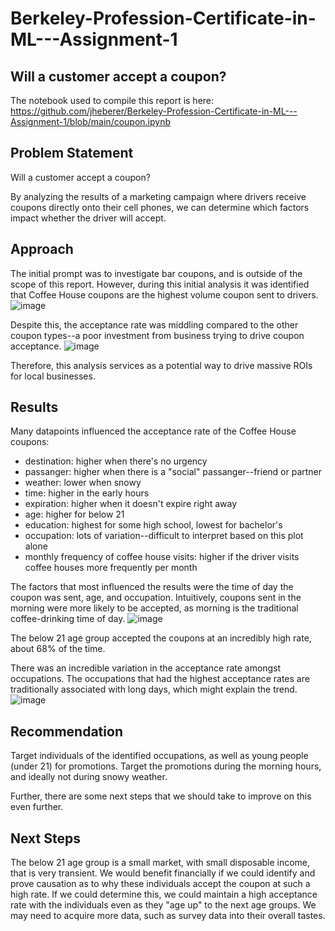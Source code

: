 # Berkeley-Profession-Certificate-in-ML---Assignment-1
## Will a customer accept a coupon?

The notebook used to compile this report is here: https://github.com/jheberer/Berkeley-Profession-Certificate-in-ML---Assignment-1/blob/main/coupon.ipynb

## Problem Statement
Will a customer accept a coupon?

By analyzing the results of a marketing campaign where drivers receive coupons directly onto their cell phones, we can determine which factors impact whether the driver will accept.

## Approach
The initial prompt was to investigate bar coupons, and is outside of the scope of this report.
However, during this initial analysis it was identified that Coffee House coupons are the highest volume coupon sent to drivers.
![image](https://github.com/jheberer/Berkeley-Profession-Certificate-in-ML---Assignment-1/assets/7217117/508fcfba-1b7d-4a4f-a481-1793277cf07f)

Despite this, the acceptance rate was middling compared to the other coupon types--a poor investment from business trying to drive coupon acceptance.
![image](https://github.com/jheberer/Berkeley-Profession-Certificate-in-ML---Assignment-1/assets/7217117/38e8d252-5ed9-484a-ac78-729ca5799231)

Therefore, this analysis services as a potential way to drive massive ROIs for local businesses.

## Results

Many datapoints influenced the acceptance rate of the Coffee House coupons:
* destination: higher when there's no urgency
* passanger: higher when there is a "social" passanger--friend or partner
* weather: lower when snowy
* time: higher in the early hours
* expiration: higher when it doesn't expire right away
* age: higher for below 21
* education: highest for some high school, lowest for bachelor's
* occupation: lots of variation--difficult to interpret based on this plot alone
* monthly frequency of coffee house visits: higher if the driver visits coffee houses more frequently per month

The factors that most influenced the results were the time of day the coupon was sent, age, and occupation.
Intuitively, coupons sent in the morning were more likely to be accepted, as morning is the traditional coffee-drinking time of day.
![image](https://github.com/jheberer/Berkeley-Profession-Certificate-in-ML---Assignment-1/assets/7217117/94f1fadf-1ad3-41ba-ab0c-3e4d49be548e)

The below 21 age group accepted the coupons at an incredibly high rate, about 68% of the time.

There was an incredible variation in the acceptance rate amongst occupations. 
The occupations that had the highest acceptance rates are traditionally associated with long days, which might explain the trend.
![image](https://github.com/jheberer/Berkeley-Profession-Certificate-in-ML---Assignment-1/assets/7217117/a609ae48-54b2-45bb-a741-4e44c3d11517)

## Recommendation
Target individuals of the identified occupations, as well as young people (under 21) for promotions.
Target the promotions during the morning hours, and ideally not during snowy weather.

Further, there are some next steps that we should take to improve on this even further.

## Next Steps
The below 21 age group is a small market, with small disposable income, that is very transient.
We would benefit financially if we could identify and prove causation as to why these individuals accept the coupon at such a high rate.
If we could determine this, we could maintain a high acceptance rate with the individuals even as they "age up" to the next age groups.
We may need to acquire more data, such as survey data into their overall tastes.
